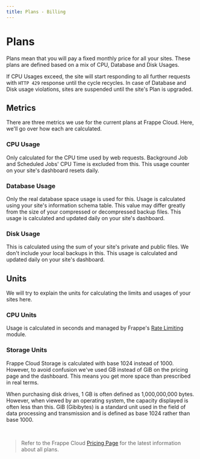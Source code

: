 ```yaml
---
title: Plans - Billing
---
```


# Plans

Plans mean that you will pay a fixed monthly price for all your sites. These
plans are defined based on a mix of CPU, Database and Disk Usages.

If CPU Usages exceed, the site will start responding to all further requests
with `HTTP 429` response until the cycle recycles. In case of Database and Disk
usage violations, sites are suspended until the site's Plan is upgraded.

## Metrics

There are three metrics we use for the current plans at Frappe Cloud. Here,
we'll go over how each are calculated.

### CPU Usage

Only calculated for the CPU time used by web requests. Background Job and
Scheduled Jobs' CPU Time is excluded from this. This usage counter on your
site's dashboard resets daily.

### Database Usage

Only the real database space usage is used for this. Usage is calculated using
your site's information schema table. This value may differ greatly from the
size of your compressed or decompressed backup files. This usage is calculated
and updated daily on your site's dashboard.

### Disk Usage

This is calculated using the sum of your site's private and public files. We
don't include your local backups in this. This usage is calculated and updated
daily on your site's dashboard.

## Units

We will try to explain the units for calculating the limits and usages of your
sites here.

### CPU Units

Usage is calculated in seconds and managed by Frappe's [Rate
Limiting](https://frappeframework.com/docs/user/en/rate-limiting) module.

### Storage Units

Frappe Cloud Storage is calculated with base 1024 instead of 1000. However, to
avoid confusion we've used GB instead of GiB on the pricing page and the
dashboard. This means you get more space than prescribed in real terms.

When purchasing disk drives, 1 GB is often defined as 1,000,000,000 bytes.
However, when viewed by an operating system, the capacity displayed is often
less than this. GiB (Gibibytes) is a standard unit used in the field of data
processing and transmission and is defined as base 1024 rather than base 1000.

<br>

> Refer to the Frappe Cloud [Pricing Page](/pricing) for the latest information
> about all plans.
